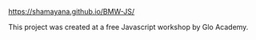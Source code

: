 https://shamayana.github.io/BMW-JS/

This project was created at a free Javascript workshop by Glo Academy.
